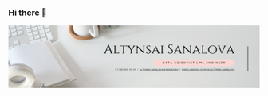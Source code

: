 ### Hi there 👋
<img src="https://github.com/altynsai/altynsai/blob/da86a620539e2f0c2d2066a9a389b6028c0efe86/Altynsai%20Sanalova.png" alt="banner">
<!--
**altynsai/altynsai** is a ✨ _special_ ✨ repository because its `README.md` (this file) appears on your GitHub profile.

Here are some ideas to get you started:

- 🔭 I’m currently working on ...
- 🌱 I’m currently learning ...
- 👯 I’m looking to collaborate on ...
- 🤔 I’m looking for help with ...
- 💬 Ask me about ...
- 📫 How to reach me: ...
- 😄 Pronouns: ...
- ⚡ Fun fact: ...
-->
